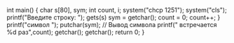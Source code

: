 
int main() {
  char s[80], sym;
  int count, i;
  system("chcp 1251");
  system("cls");
  printf("Введите строку: ");
  gets(s)
  sym = getchar();
  count = 0;
       count++;
  }
  printf("символ ");
  putchar(sym); // Вывод символа
  printf(" встречается %d раз",count);
  getchar(); getchar();
  return 0;
}
